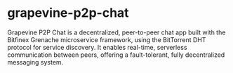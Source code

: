 # grapevine-p2p-chat
Grapevine P2P Chat is a decentralized, peer-to-peer chat app built with the Bitfinex Grenache microservice framework, using the BitTorrent DHT protocol for service discovery. It enables real-time, serverless communication between peers, offering a fault-tolerant, fully decentralized messaging system.
